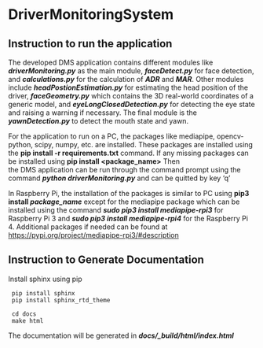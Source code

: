 # DriverMonitoringSystem


## Instruction to run the application

The developed DMS application contains different modules like ***driverMonitoring.py*** as the main 
module, ***faceDetect.py*** for face detection, and ***calculations.py*** for the calculation of ***ADR*** and ***MAR***. 
Other modules include ***headPostionEstimation.py*** for estimating the head position of the driver, 
***faceGeometry.py*** which contains the 3D real-world coordinates of a generic model, and 
***eyeLongClosedDetection.py*** for detecting the eye state and raising a warning if necessary. The final 
module is the ***yawnDetection.py*** to detect the mouth state and yawn. 

For the application to run on a PC, the packages like mediapipe, opencv-python, scipy, numpy, etc. are 
installed. These packages are installed using the **pip install -r requirements.txt** command. If any missing packages can be installed using **pip install <package_name>** Then  
the DMS application can be run through the command prompt using the command ***python driverMonitoring.py*** and can be quitted by key ‘q’

In Raspberry Pi, the installation of the packages is similar to PC using **pip3 install *package_name*** except for the mediapipe package which can be installed using the command ***sudo pip3 install mediapipe-rpi3*** for Raspberry Pi 3 and ***sudo pip3 install mediapipe-rpi4*** for the Raspberry Pi 4.  Additional packages if needed can be found at https://pypi.org/project/mediapipe-rpi3/#description

## Instruction to Generate Documentation
 
Install sphinx using pip 
```
 pip install sphinx
 pip install sphinx_rtd_theme
 
 cd docs
 make html
```

The documentation will be generated in ***docs/_build/html/index.html***



